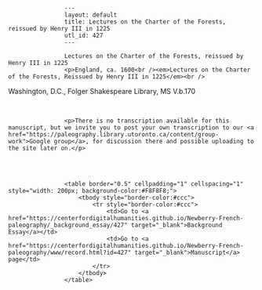 
                    ---
                    layout: default
                    title: Lectures on the Charter of the Forests, reissued by Henry III in 1225
                    utl_id: 427
                    ---
                
                    Lectures on the Charter of the Forests, reissued by Henry III in 1225  
                    <p>England, ca. 1600<br /><em>Lectures on the Charter of the Forests, Reissued by Henry III in 1225</em><br />
Washington, D.C., Folger Shakespeare Library, MS V.b.170</p>
<p> </p>
  
                    <p>There is no transcription available for this manuscript, but we invite you to post your own transcription to our <a href="https://paleography.library.utoronto.ca/content/group-work">Google group</a>, for discussion there and possible uploading to the site later on.</p>
<p> </p>

                    
                     
                    <table border="0.5" cellpadding="1" cellspacing="1" style="width: 200px; background-color:#F8F8F8;">
                        <tbody style="border-color:#ccc">
                            <tr style="border-color:#ccc">
                                <td>Go to <a href="https://centerfordigitalhumanities.github.io/Newberry-French-paleography/_background_essay/427" target="_blank">Background Essay</a></td>
                                <td>Go to <a href="https://centerfordigitalhumanities.github.io/Newberry-French-paleography/www/record.html?id=427" target="_blank">Manuscript</a> page</td>
                            </tr>
                        </tbody>
                    </table>
                     
                
                